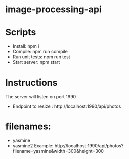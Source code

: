 # image-processing-api
# Scripts
- Install: npm i
- Compile: npm run compile
- Run unit tests: npm run test
- Start server: npm start
# Instructions
The server will listen on port 1990
- Endpoint to resize :
http://localhost:1990/api/photos
# filenames:
- yasmine
- yasmine2
Example:
http://localhost:1990/api/photos?filename=yasmine&width=300&height=300
